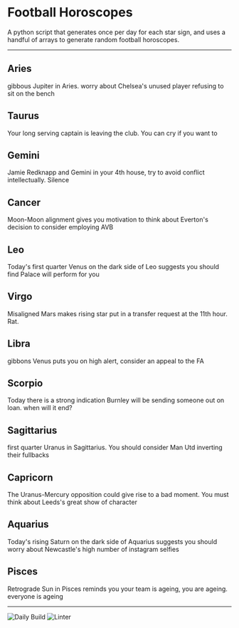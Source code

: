 # Football Horoscopes

A python script that generates once per day for each star sign, and uses a handful of arrays to generate random football horoscopes.

---

<!-- horoscopes_item starts -->
<h2>Aries</h2><p>gibbous Jupiter in Aries. worry about Chelsea's unused player refusing to sit on the bench</p><h2>Taurus</h2><p>Your long serving captain is leaving the club. You can cry if you want to</p><h2>Gemini</h2><p>Jamie Redknapp and Gemini in your 4th house, try to avoid conflict intellectually. Silence</p><h2>Cancer</h2><p>Moon-Moon alignment gives you motivation to think about Everton's decision to consider employing AVB</p><h2>Leo</h2><p>Today's first quarter Venus on the dark side of Leo suggests you should find Palace will perform for you</p><h2>Virgo</h2><p>Misaligned Mars makes rising star put in a transfer request at the 11th hour. Rat.</p><h2>Libra</h2><p>gibbons Venus puts you on high alert, consider an appeal to the FA</p><h2>Scorpio</h2><p>Today there is a strong indication Burnley will be sending someone out on loan. when will it end?</p><h2>Sagittarius</h2><p>first quarter Uranus in Sagittarius. You should consider Man Utd inverting their fullbacks</p><h2>Capricorn</h2><p>The Uranus-Mercury opposition could give rise to a bad moment. You must think about Leeds's great show of character</p><h2>Aquarius</h2><p>Today's rising Saturn on the dark side of Aquarius suggests you should worry about Newcastle's high number of instagram selfies</p><h2>Pisces</h2><p>Retrograde Sun in Pisces reminds you your team is ageing, you are ageing. everyone is ageing</p>
<!-- horoscopes_item ends -->

---

![Daily Build](https://github.com/MatBenfield/horofootball.thechels.uk/workflows/Daily%20Build/badge.svg) ![Linter](https://github.com/MatBenfield/horofootball.thechels.uk/workflows/Linter/badge.svg)
